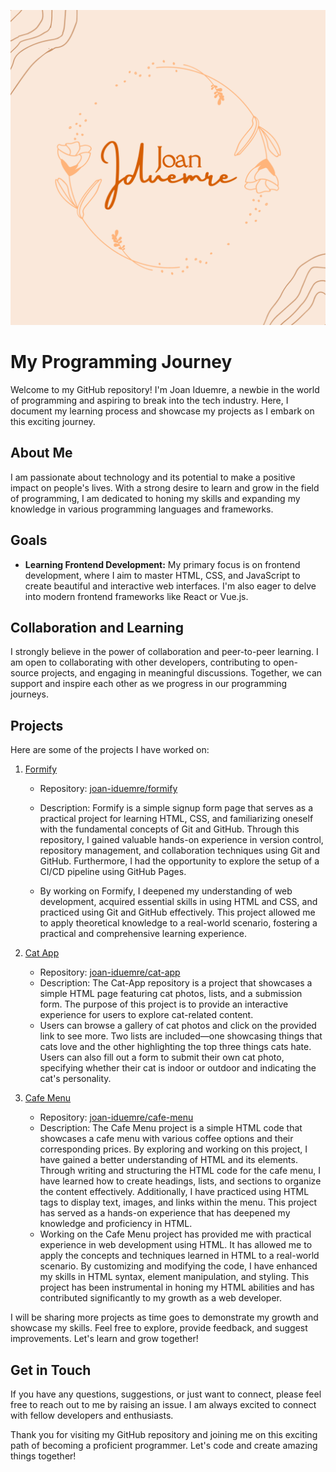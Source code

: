 ![Joan Iduemre](joan-iduemre.png)

# My Programming Journey

Welcome to my GitHub repository! I'm Joan Iduemre, a newbie in the world of programming and aspiring to break into the tech industry. Here, I document my learning process and showcase my projects as I embark on this exciting journey.

## About Me
I am passionate about technology and its potential to make a positive impact on people's lives. With a strong desire to learn and grow in the field of programming, I am dedicated to honing my skills and expanding my knowledge in various programming languages and frameworks.

## Goals
- **Learning Frontend Development:** My primary focus is on frontend development, where I aim to master HTML, CSS, and JavaScript to create beautiful and interactive web interfaces. I'm also eager to delve into modern frontend frameworks like React or Vue.js.

## Collaboration and Learning
I strongly believe in the power of collaboration and peer-to-peer learning. I am open to collaborating with other developers, contributing to open-source projects, and engaging in meaningful discussions. Together, we can support and inspire each other as we progress in our programming journeys.

## Projects

Here are some of the projects I have worked on:

1. [Formify](https://joan-iduemre.github.io/formify)
   - Repository: [joan-iduemre/formify](https://github.com/joan-iduemre/formify)
   - Description: Formify is a simple signup form page that serves as a practical project for learning HTML, CSS, and familiarizing oneself with the fundamental concepts of Git and GitHub. Through this repository, I gained valuable hands-on experience in version control, repository management, and collaboration techniques using Git and GitHub. Furthermore, I had the opportunity to explore the setup of a CI/CD pipeline using GitHub Pages.

   - By working on Formify, I deepened my understanding of web development, acquired essential skills in using HTML and CSS, and practiced using Git and GitHub effectively. This project allowed me to apply theoretical knowledge to a real-world scenario, fostering a practical and comprehensive learning experience.

2. [Cat App](https://joan-iduemre.github.io/cat-app)
   - Repository: [joan-iduemre/cat-app](https://github.com/joan-iduemre/cat-app)
   - Description: The Cat-App repository is a project that showcases a simple HTML page featuring cat photos, lists, and a submission form. The purpose of this project is to provide an interactive experience for users to explore cat-related content. 
   + Users can browse a gallery of cat photos and click on the provided link to see more. Two lists are included—one showcasing things that cats love and the other highlighting the top three things cats hate. Users can also fill out a form to submit their own cat photo, specifying whether their cat is indoor or outdoor and indicating the cat's personality.

3. [Cafe Menu](https://joan-iduemre.github.io/cafe-menu)
   - Repository: [joan-iduemre/cafe-menu](https://github.com/joan-iduemre/cafe-menu)
   - Description: The Cafe Menu project is a simple HTML code that showcases a cafe menu with various coffee options and their corresponding prices. By exploring and working on this project, I have gained a better understanding of HTML and its elements. Through writing and structuring the HTML code for the cafe menu, I have learned how to create headings, lists, and sections to organize the content effectively. Additionally, I have practiced using HTML tags to display text, images, and links within the menu. This project has served as a hands-on experience that has deepened my knowledge and proficiency in HTML.
   + Working on the Cafe Menu project has provided me with practical experience in web development using HTML. It has allowed me to apply the concepts and techniques learned in HTML to a real-world scenario. By customizing and modifying the code, I have enhanced my skills in HTML syntax, element manipulation, and styling. This project has been instrumental in honing my HTML abilities and has contributed significantly to my growth as a web developer.


I will be sharing more projects as time goes to demonstrate my growth and showcase my skills. Feel free to explore, provide feedback, and suggest improvements. Let's learn and grow together!
## Get in Touch
If you have any questions, suggestions, or just want to connect, please feel free to reach out to me by raising an issue. I am always excited to connect with fellow developers and enthusiasts.

Thank you for visiting my GitHub repository and joining me on this exciting path of becoming a proficient programmer. Let's code and create amazing things together!



<!--
 ### Hi there 👋 

**joan-iduemre/joan-iduemre** is a ✨ _special_ ✨ repository because its `README.md` (this file) appears on your GitHub profile.

Here are some ideas to get you started:

- 🔭 I’m currently working on ...
- 🌱 I’m currently learning ...
- 👯 I’m looking to collaborate on ...
- 🤔 I’m looking for help with ...
- 💬 Ask me about ...
- 📫 How to reach me: ...
- 😄 Pronouns: ...
- ⚡ Fun fact: ...
-->
